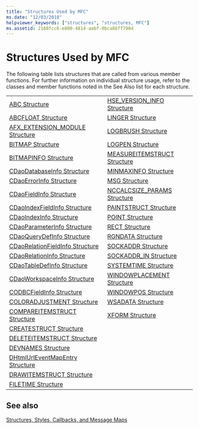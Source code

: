 ```yaml
---
title: "Structures Used by MFC"
ms.date: "12/03/2018"
helpviewer_keywords: ["structures", "structures, MFC"]
ms.assetid: 2168fcc6-e800-4814-aabf-0bca86ff790d
---
```

# Structures Used by MFC

The following table lists structures that are called from various member functions. For further information on individual structure usage, refer to the classes and member functions noted in the See Also list for each structure.

|||
|-|-|
|[ABC Structure](/windows/win32/api/wingdi/ns-wingdi-abc)|[HSE_VERSION_INFO Structure](../../mfc/reference/hse-version-info-structure.md)|
|[ABCFLOAT Structure](/windows/win32/api/wingdi/ns-wingdi-abcfloat)|[LINGER Structure](/windows/win32/api/winsock/ns-winsock-linger)|
|[AFX_EXTENSION_MODULE Structure](../../mfc/reference/afx-extension-module-structure.md)|[LOGBRUSH Structure](/windows/win32/api/wingdi/ns-wingdi-logbrush)|
|[BITMAP Structure](/windows/win32/api/wingdi/ns-wingdi-bitmap)|[LOGPEN Structure](/windows/win32/api/Wingdi/ns-wingdi-logpen)|
|[BITMAPINFO Structure](/windows/win32/api/wingdi/ns-wingdi-bitmapinfo)|[MEASUREITEMSTRUCT Structure](/windows/win32/api/winuser/ns-winuser-measureitemstruct)|
|[CDaoDatabaseInfo Structure](../../mfc/reference/cdaodatabaseinfo-structure.md)|[MINMAXINFO Structure](/windows/win32/api/winuser/ns-winuser-minmaxinfo)|
|[CDaoErrorInfo Structure](../../mfc/reference/cdaoerrorinfo-structure.md)|[MSG Structure](/windows/win32/api/winuser/ns-winuser-msg)|
|[CDaoFieldInfo Structure](../../mfc/reference/cdaofieldinfo-structure.md)|[NCCALCSIZE_PARAMS Structure](/windows/win32/api/winuser/ns-winuser-nccalcsize_params)|
|[CDaoIndexFieldInfo Structure](../../mfc/reference/cdaoindexfieldinfo-structure.md)|[PAINTSTRUCT Structure](/windows/win32/api/winuser/ns-winuser-paintstruct)|
|[CDaoIndexInfo Structure](../../mfc/reference/cdaoindexinfo-structure.md)|[POINT Structure](/windows/win32/api/windef/ns-windef-point)|
|[CDaoParameterInfo Structure](../../mfc/reference/cdaoparameterinfo-structure.md)|[RECT Structure](/windows/win32/api/windef/ns-windef-rect)|
|[CDaoQueryDefInfo Structure](../../mfc/reference/cdaoquerydefinfo-structure.md)|[RGNDATA Structure](/windows/win32/api/wingdi/ns-wingdi-rgndatw)|
|[CDaoRelationFieldInfo Structure](../../mfc/reference/cdaorelationfieldinfo-structure.md)|[SOCKADDR Structure](/windows/win32/winsock/sockaddr-2)|
|[CDaoRelationInfo Structure](../../mfc/reference/cdaorelationinfo-structure.md)|[SOCKADDR_IN Structure](/windows/win32/winsock/sockaddr-2)|
|[CDaoTableDefInfo Structure](../../mfc/reference/cdaotabledefinfo-structure.md)|[SYSTEMTIME Structure](/windows/win32/api/minwinbase/ns-minwinbase-systemtime)
|[CDaoWorkspaceInfo Structure](../../mfc/reference/cdaoworkspaceinfo-structure.md)|[WINDOWPLACEMENT Structure](/windows/win32/api/winuser/ns-winuser-windowplacement)|
|[CODBCFieldInfo Structure](../../mfc/reference/codbcfieldinfo-structure.md)|[WINDOWPOS Structure](/windows/win32/api/winuser/ns-winuser-windowpos)
|[COLORADJUSTMENT Structure](/windows/win32/api/wingdi/ns-wingdi-coloradjustment)|[WSADATA Structure](/windows/win32/api/winsock2/ns-winsock2-wsadata)|
|[COMPAREITEMSTRUCT Structure](/windows/win32/api/winuser/ns-winuser-compareitemstruct)|[XFORM Structure](/windows/win32/api/wingdi/ns-wingdi-xform)|
|[CREATESTRUCT Structure](/windows/win32/api/winuser/ns-winuser-createstructw)||
|[DELETEITEMSTRUCT Structure](/windows/win32/api/winuser/ns-winuser-deleteitemstruct)||
|[DEVNAMES Structure](/windows/win32/api/commdlg/ns-commdlg-devnames)||
|[DHtmlUrlEventMapEntry Structure](../../mfc/reference/dhtmlurleventmapentry-structure.md)||
|[DRAWITEMSTRUCT Structure](/windows/win32/api/winuser/ns-winuser-drawitemstruct)||
|[FILETIME Structure](/windows/win32/api/minwinbase/ns-minwinbase-filetime)||

## See also

[Structures, Styles, Callbacks, and Message Maps](../../mfc/reference/structures-styles-callbacks-and-message-maps.md)
